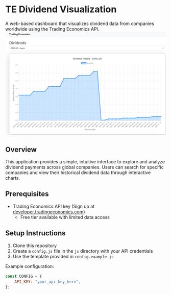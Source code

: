 # TE Dividend Visualization

A web-based dashboard that visualizes dividend data from companies worldwide using the Trading Economics API.
![image alt](https://github.com/oronce/tradingeconomics/blob/b0bf9fb85e33bd1ef2d8ee58a0e8fb2281777a26/Screenshot%20from%202025-02-08%2013-53-43.png)

## Overview
This application provides a simple, intuitive interface to explore and analyze dividend payments across global companies. Users can search for specific companies and view their historical dividend data through interactive charts.

## Prerequisites
- Trading Economics API key (Sign up at [developer.tradingeconomics.com](https://developer.tradingeconomics.com))
  - Free tier available with limited data access

## Setup Instructions

1. Clone this repository
2. Create a `config.js` file in the `js` directory with your API credentials
3. Use the template provided in `config.example.js`

Example configuration:
```javascript
const CONFIG = {
    API_KEY: "your_api_key_here",
};
